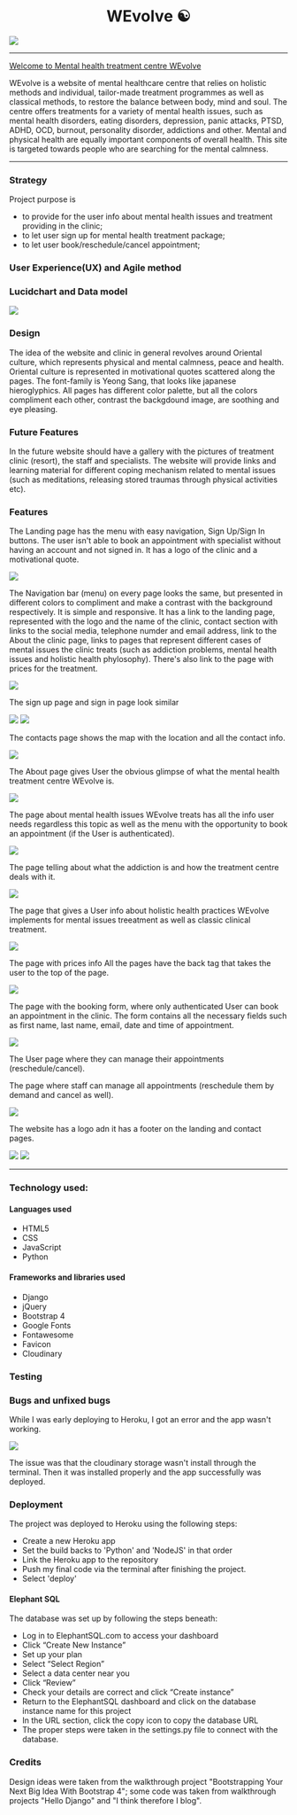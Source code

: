 # <h1 align ="center"> WEvolve ☯ </h1>

<img src="./static/media/responsiveness.png">

---

[Welcome to Mental health treatment centre WEvolve](https://wevolve-mhc.herokuapp.com/)

 WEvolve is a website of mental healthcare centre that relies on holistic methods and individual, tailor-made treatment programmes as well as classical methods, to restore the balance between body, mind and soul. The centre offers treatments for a variety of mental health issues, such as mental health disorders, eating disorders, depression, panic attacks, PTSD, ADHD, OCD, burnout, personality disorder, addictions and other. Mental and physical health are equally important components of overall health. This site is targeted towards people who are searching for the mental calmness.

---
### Strategy

Project purpose is
* to provide for the user info about mental health issues and treatment providing in the clinic;
* to let user sign up for mental health treatment package;
* to let user book/reschedule/cancel appointment;

### User Experience(UX) and Agile method



### Lucidchart and Data model

<img src="./static/media/erd.jpg">

### Design
The idea of the website and clinic in general revolves around Oriental culture, which represents physical and mental calmness, peace and health. Oriental culture is represented in motivational quotes scattered along the pages.
The font-family is Yeong Sang, that looks like japanese hieroglyphics. All pages has different color palette, but all the colors compliment each other, contrast the backgdound image, are soothing and eye pleasing.

### Future Features
In the future website should have a gallery with the pictures of treatment clinic (resort), the staff and specialists.
The website will provide links and learning material for different coping mechanism related to mental issues (such as meditations, releasing stored traumas through physical activities etc).

### Features
The Landing page has the menu with easy navigation, Sign Up/Sign In buttons. The user isn't able to book an appointment with specialist without having an account and not signed in. It has a logo of the clinic and a motivational quote. 

<img src="./static/media/landingpage.png">

The Navigation bar (menu) on every page looks the same, but presented in different colors to compliment and make a contrast with the background respectively. It is simple and responsive. It has a link to the landing page, represented with the logo and the name of the clinic, contact section with links to the social media, telephone numder and email address, link to the About the clinic page, links to pages that represent different cases of mental issues the clinic treats (such as addiction problems, mental health issues and holistic health phylosophy). There's also link to the page with prices for the treatment. 

<img src="./static/media/menu.png">

The sign up page and sign in page look similar

<img src="./static/media/signup.png">

<img src="./static/media/signin.png">

The contacts page shows the map with the location and all the contact info.

<img src="./static/media/contacts.png">

The About page gives User the obvious glimpse of what the mental health treatment centre WEvolve is. 

<img src="./static/media/aboutpage.png">

The page about mental health issues WEvolve treats has all the info user needs regardless this topic as well as the menu with the opportunity to book an appointment (if the User is authenticated).

<img src="./static/media/mental.png">

The page telling about what the addiction is and how the treatment centre deals with it.

<img src="./static/media/addict.png">

The page that gives a User info about holistic health practices WEvolve implements for mental issues treeatment as well as classic clinical treatment.

<img src="./static/media/hh.png">

The page with prices info
All the pages have the back tag that takes the user to the top of the page.

<img src="./static/media/price.png">

The page with the booking form, where only authenticated User can book an appointment in the clinic.
The form contains all the necessary fields such as first name, last name, email, date and time of appointment.

<img src="./static/media/book.png">

The User page where they can manage their appointments (reschedule/cancel).

The page where staff can manage all appointments (reschedule them by demand and cancel as well).

<img src="./static/media/staffmanage.png">

The website has a logo adn it has a footer on the landing and contact pages.

<img src="./static/media/faviconlogo.png">

<img src="./static/media/footer.png">

---

### Technology used:
#### Languages used
* HTML5
* CSS
* JavaScript
* Python

#### Frameworks and libraries used
* Django
* jQuery
* Bootstrap 4
* Google Fonts
* Fontawesome
* Favicon
* Cloudinary  

### Testing

### Bugs and unfixed bugs
While I was early deploying to Heroku, I got an error and the app wasn't working. 

<img src="./static/media/error.jpg">

The issue was that the cloudinary storage wasn't install through the terminal. Then it was installed properly and the app successfully was deployed.

### Deployment
The project was deployed to Heroku using the following steps:

* Create a new Heroku app
* Set the build backs to 'Python' and 'NodeJS' in that order
* Link the Heroku app to the repository
* Push my final code via the terminal after finishing the project.
* Select 'deploy'

#### Elephant SQL
The database was set up by following the steps beneath:

* Log in to ElephantSQL.com to access your dashboard
* Click “Create New Instance”
* Set up your plan
* Select “Select Region”
* Select a data center near you
* Click “Review”
* Check your details are correct and click “Create instance”
* Return to the ElephantSQL dashboard and click on the database instance name for this project
* In the URL section, click the copy icon to copy the database URL
* The proper steps were taken in the settings.py file to connect with the database.

### Credits
Design ideas were taken from the walkthrough project "Bootstrapping Your Next Big Idea With Bootstrap 4";
some code was taken from walkthrough projects "Hello Django" and "I think therefore I blog".



